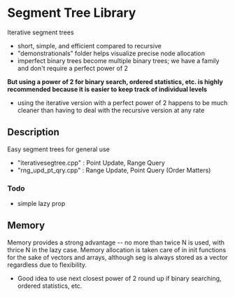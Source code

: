 # Segment Tree Library

Iterative segment trees
- short, simple, and efficient compared to recursive
- "demonstrationals" folder helps visualize precise node allocation
- imperfect binary trees become multiple binary trees; we have a family and don't require a perfect power of 2

**But using a power of 2 for binary search, ordered statistics, etc. is highly recommended because it is easier to keep track of individual levels**
- using the iterative version with a perfect power of 2 happens to be much cleaner than having to deal with the recursive version at any rate

## Description
Easy segment trees for general use 
- "iterativesegtree.cpp" : Point Update, Range Query 
- "rng_upd_pt_qry.cpp" : Range Update, Point Query (Order Matters)

### Todo
- simple lazy prop

## Memory

Memory provides a strong advantage -- no more than twice N is used, with thrice N in the lazy case. Memory allocation is taken care of in init functions for the sake of vectors and arrays, although seg is always stored as a vector regardless due to flexibility. 
- Good idea to use next closest power of 2 round up if binary searching, ordered statistics, etc. 

